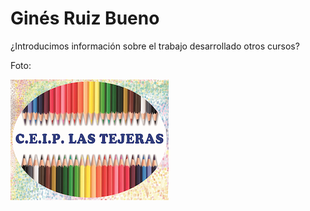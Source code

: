 # Ginés Ruiz Bueno

¿Introducimos información sobre el trabajo desarrollado otros cursos?

Foto:

![Colegio Las Tejeras](/images/CEIPLT.png)
